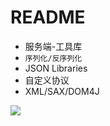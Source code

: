 # README

- 服务端-工具库
- `序列化/反序列化`
- JSON Libraries
- 自定义协议
- XML/SAX/DOM4J

![](https://luo0412.oss-cn-hangzhou.aliyuncs.com/1688899317326-3EnPdXXYdczf-image.png)